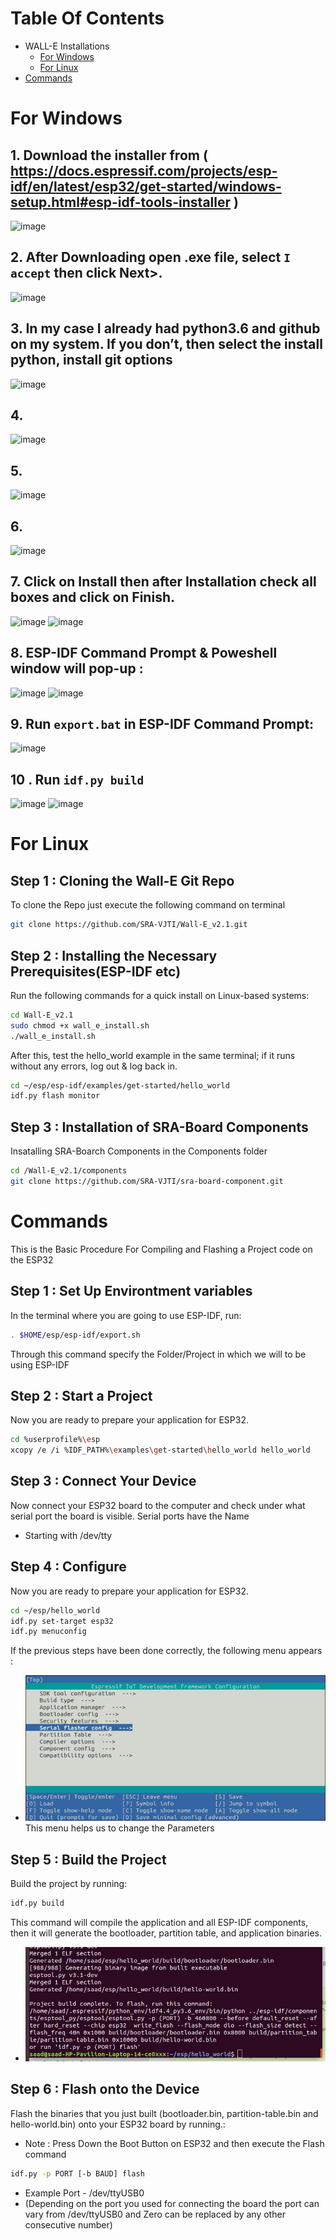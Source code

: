 # Table Of Contents
* WALL-E Installations
    * [For Windows](#for-windows)
    * [For Linux](#for-linux)
* [Commands](#commands)
# For Windows

## 1. Download the installer from ( https://docs.espressif.com/projects/esp-idf/en/latest/esp32/get-started/windows-setup.html#esp-idf-tools-installer )
![image](https://user-images.githubusercontent.com/66636289/112637273-f8ae2180-8e63-11eb-8f96-4921fd6c1441.png)

## 2. After Downloading open .exe file, select `I accept` then click Next>.
![image](https://user-images.githubusercontent.com/66636289/112638237-0c0dbc80-8e65-11eb-8e18-4cfb65691d55.png)

## 3. In my case I already had python3.6 and github on my system. If you don’t, then select the install python, install git options 
![image](https://user-images.githubusercontent.com/66636289/112638419-3eb7b500-8e65-11eb-94a9-0510cb33845e.png)


## 4. 
![image](https://user-images.githubusercontent.com/66636289/112638775-9c4c0180-8e65-11eb-8891-9cd4e185f84c.png)

## 5. 
![image](https://user-images.githubusercontent.com/66636289/112639270-154b5900-8e66-11eb-8f93-29c0a2b279d6.png)

## 6.
![image](https://user-images.githubusercontent.com/66636289/112639872-c4883000-8e66-11eb-9151-f4a7c72c0dbb.png)

## 7. Click on Install then after Installation check all boxes and click on Finish.
![image](https://user-images.githubusercontent.com/66636289/112640010-f00b1a80-8e66-11eb-9856-88497a69e134.png)
![image](https://user-images.githubusercontent.com/66636289/112640444-598b2900-8e67-11eb-9e4d-ec48c82abf62.png)

## 8. ESP-IDF Command Prompt & Poweshell window will pop-up :
![image](https://user-images.githubusercontent.com/66636289/112640831-bc7cc000-8e67-11eb-828a-2e77f53dbca7.png)
![image](https://user-images.githubusercontent.com/66636289/112641114-11203b00-8e68-11eb-9e43-f37664525e50.png)
 
## 9. Run `export.bat` in ESP-IDF Command Prompt:

![image](https://user-images.githubusercontent.com/66636289/112641393-5ba1b780-8e68-11eb-85ba-c27e137258b8.png)

## 10 . Run `idf.py build`
![image](https://user-images.githubusercontent.com/66636289/112641959-d965c300-8e68-11eb-9d95-5a71c5625174.png)
![image](https://user-images.githubusercontent.com/66636289/112641989-dff43a80-8e68-11eb-81a7-67f6faf1d322.png)
# For Linux 
## Step 1 : Cloning the Wall-E Git Repo
To clone the Repo just execute the following command on terminal
```sh
git clone https://github.com/SRA-VJTI/Wall-E_v2.1.git
```
## Step 2 : Installing the Necessary Prerequisites(ESP-IDF etc)
Run the following commands for a quick install on Linux-based systems:
```sh
cd Wall-E_v2.1
sudo chmod +x wall_e_install.sh
./wall_e_install.sh
```
After this, test the hello_world example in the same terminal; if it runs without any errors, log out & log back in.
```sh
cd ~/esp/esp-idf/examples/get-started/hello_world
idf.py flash monitor
```
## Step 3 : Installation of SRA-Board Components
Insatalling SRA-Boarch Components in the Components folder
```sh
cd /Wall-E_v2.1/components
git clone https://github.com/SRA-VJTI/sra-board-component.git
```
# Commands
This is the Basic Procedure For Compiling and Flashing a Project code on the ESP32
## Step 1 : Set Up Environtment variables
In the terminal where you are going to use ESP-IDF, run:
```sh
. $HOME/esp/esp-idf/export.sh
```
Through this command specify the Folder/Project in which we will to be using ESP-IDF 
## Step 2 : Start a Project
Now you are ready to prepare your application for ESP32.
```sh
cd %userprofile%\esp
xcopy /e /i %IDF_PATH%\examples\get-started\hello_world hello_world
```
## Step 3 : Connect Your Device
Now connect your ESP32 board to the computer and check under what serial port the board is visible.
Serial ports have the Name
* Starting with /dev/tty
## Step 4 : Configure
Now you are ready to prepare your application for ESP32.
```sh
cd ~/esp/hello_world
idf.py set-target esp32
idf.py menuconfig
```
If the previous steps have been done correctly, the following menu appears :
* ![Project Configuration](Assets/project-configuration1.png)
This menu helps us to change the Parameters
## Step 5 : Build the Project
Build the project by running:
```sh
idf.py build
```
This command will compile the application and all ESP-IDF components, then it will generate the bootloader, partition table, and application binaries.
* ![Build](Assets/build.png)
## Step 6 : Flash onto the Device
Flash the binaries that you just built (bootloader.bin, partition-table.bin and hello-world.bin) onto your ESP32 board by running.:
* Note : Press Down the Boot Button on ESP32 and then execute the Flash command
```sh
idf.py -p PORT [-b BAUD] flash
```
* Example Port - /dev/ttyUSB0 
* (Depending on the port you used for connecting the board the port can vary from /dev/ttyUSB0 and Zero can be replaced by any other consecutive number)


